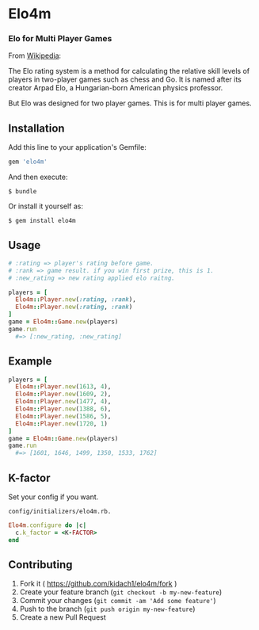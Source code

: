 # Elo4m

### Elo for Multi Player Games

From [Wikipedia](http://en.wikipedia.org/wiki/Elo_rating_system):

The Elo rating system is a method for calculating the relative skill levels of
players in two-player games such as chess and Go. It is named after its creator
Arpad Elo, a Hungarian-born American physics professor.

But Elo was designed for two player games.
This is for multi player games.

## Installation

Add this line to your application's Gemfile:

```ruby
gem 'elo4m'
```

And then execute:

    $ bundle

Or install it yourself as:

    $ gem install elo4m

## Usage

```ruby
# :rating => player's rating before game.
# :rank => game result. if you win first prize, this is 1.
# :new_rating => new rating applied elo raitng.

players = [
  Elo4m::Player.new(:rating, :rank),
  Elo4m::Player.new(:rating, :rank)
]
game = Elo4m::Game.new(players)
game.run
  #=> [:new_rating, :new_rating]  
```

## Example

```ruby
players = [
  Elo4m::Player.new(1613, 4),
  Elo4m::Player.new(1609, 2),
  Elo4m::Player.new(1477, 4),
  Elo4m::Player.new(1388, 6),
  Elo4m::Player.new(1586, 5),
  Elo4m::Player.new(1720, 1)
]
game = Elo4m::Game.new(players)
game.run
  #=> [1601, 1646, 1499, 1350, 1533, 1762]  
```

## K-factor

Set your config if you want.

`config/initializers/elo4m.rb.`

```ruby
Elo4m.configure do |c|
  c.k_factor = <K-FACTOR>
end
```

## Contributing

1. Fork it ( https://github.com/kidach1/elo4m/fork )
2. Create your feature branch (`git checkout -b my-new-feature`)
3. Commit your changes (`git commit -am 'Add some feature'`)
4. Push to the branch (`git push origin my-new-feature`)
5. Create a new Pull Request

